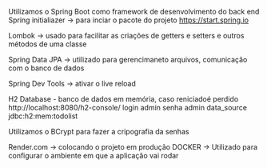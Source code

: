 Utilizamos o Spring Boot como framework de desenvolvimento do back end
    Spring initialiazer -> para inciar o pacote do projeto https://start.spring.io

Lombok -> usado para facilitar as criações de getters e setters e outros métodos de uma classe

Spring Data JPA -> utilizado para gerencimaneto arquivos, comunicação com o banco de dados

Spring Dev Tools -> ativar o live reload

H2 Database - banco de dados em memória, caso reniciadoé perdido
    http://localhost:8080/h2-console/
        login admin
        senha admin
        data_source jdbc:h2:mem:todolist

Utilizamos o BCrypt para fazer a cripografia da senhas


Render.com -> colocando o projeto em produção
DOCKER -> Utilizado para configurar o ambiente em que a aplicação vai rodar